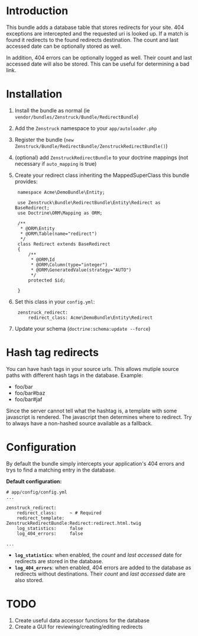 # Introduction

This bundle adds a database table that stores redirects for your site.  404 exceptions are intercepted and the requested uri is looked up.  If a match is found it redirects to the found redirects destination.  The count and last accessed date can be optionally stored as well.

In addition, 404 errors can be optionally logged as well.  Their count and last accessed date will also be stored.  This can be useful for determining a bad link.

# Installation

1. Install the bundle as normal (ie ``vendor/bundles/Zenstruck/Bundle/RedirectBundle``)
2. Add the ``Zenstruck`` namespace to your ``app/autoloader.php``
3. Register the bundle (``new Zenstruck/Bundle/RedirectBundle/ZenstruckRedirectBundle()``)
4. (optional) add ``ZenstruckRedirectBundle`` to your doctrine mappings (not necessary if ``auto_mapping`` is true)
5. Create your redirect class inheriting the MappedSuperClass this bundle provides:

        namespace Acme\DemoBundle\Entity;

        use Zenstruck\Bundle\RedirectBundle\Entity\Redirect as BaseRedirect;
        use Doctrine\ORM\Mapping as ORM;

        /**
         * @ORM\Entity
         * @ORM\Table(name="redirect")
         */
        class Redirect extends BaseRedirect
        {
            /**
             * @ORM\Id
             * @ORM\Column(type="integer")
             * @ORM\GeneratedValue(strategy="AUTO")
             */
            protected $id;

        }

6. Set this class in your ``config.yml``:

        zenstruck_redirect:
            redirect_class: Acme\DemoBundle\Entity\Redirect

7. Update your schema (``doctrine:schema:update --force``)

# Hash tag redirects

You can have hash tags in your source urls.  This allows mutiple source paths with different
hash tags in the database.  Example:

* foo/bar
* foo/bar#baz
* foo/bar#jaf

Since the server cannot tell what the hashtag is, a template with some javascript is rendered.
The javascript then determines where to redirect.  Try to always have a non-hashed source available
as a fallback.

# Configuration

By default the bundle simply intercepts your application's 404 errors and trys to find a matching entry in the database.

**Default configuration:**

    # app/config/config.yml
    ...

    zenstruck_redirect:
        redirect_class:     ~ # Required
        redirect_template:  ZenstruckRedirectBundle:Redirect:redirect.html.twig
        log_statistics:     false
        log_404_errors:     false

    ...

* **``log_statistics``**: when enabled, the *count* and *last accessed* date for redirects are stored in the database.
* **``log_404_errors``**: when enabled, 404 errors are added to the database as redirects without destinations.  Their *count* and *last accessed* date are also stored.

# TODO

1. Create useful data accessor functions for the database
2. Create a GUI for reviewing/creating/editing redirects